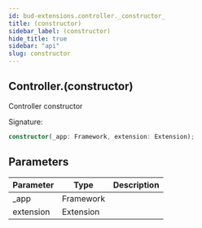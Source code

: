 ```yaml
---
id: bud-extensions.controller._constructor_
title: (constructor)
sidebar_label: (constructor)
hide_title: true
sidebar: "api"
slug: constructor
---
```


## Controller.(constructor)

Controller constructor

Signature:

```typescript
constructor(_app: Framework, extension: Extension);
```

## Parameters

| Parameter | Type      | Description |
| --------- | --------- | ----------- |
| \_app     | Framework |             |
| extension | Extension |             |
